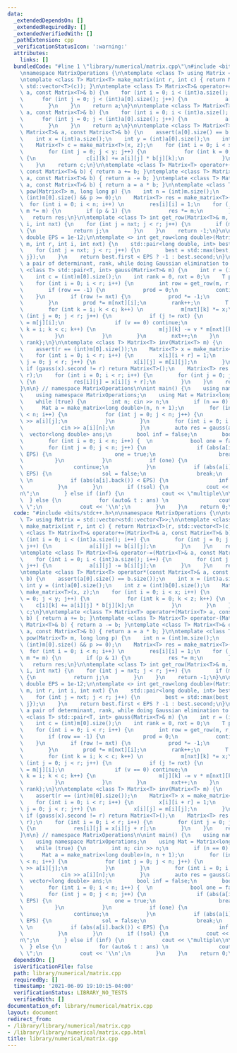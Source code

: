 ```yaml
---
data:
  _extendedDependsOn: []
  _extendedRequiredBy: []
  _extendedVerifiedWith: []
  _pathExtension: cpp
  _verificationStatusIcon: ':warning:'
  attributes:
    links: []
  bundledCode: "#line 1 \"library/numerical/matrix.cpp\"\n#include <bits/stdc++.h>\n\
    \nnamespace MatrixOperations {\n\ntemplate <class T> using Matrix = std::vector<std::vector<T>>;\n\
    \ntemplate <class T> Matrix<T> make_matrix(int r, int c) { return Matrix<T>(r,\
    \ std::vector<T>(c)); }\n\ntemplate <class T> Matrix<T>& operator+=(Matrix<T>&\
    \ a, const Matrix<T>& b) {\n    for (int i = 0; i < (int)a.size(); i++) {\n  \
    \      for (int j = 0; j < (int)a[0].size(); j++) {\n            a[i][j] += b[i][j];\n\
    \        }\n    }\n    return a;\n}\n\ntemplate <class T> Matrix<T>& operator-=(Matrix<T>&\
    \ a, const Matrix<T>& b) {\n    for (int i = 0; i < (int)a.size(); i++) {\n  \
    \      for (int j = 0; j < (int)a[0].size(); j++) {\n            a[i][j] -= b[i][j];\n\
    \        }\n    }\n    return a;\n}\n\ntemplate <class T> Matrix<T> operator*(const\
    \ Matrix<T>& a, const Matrix<T>& b) {\n    assert(a[0].size() == b.size());\n\
    \    int x = (int)a.size();\n    int y = (int)a[0].size();\n    int z = (int)b[0].size();\n\
    \    Matrix<T> c = make_matrix<T>(x, z);\n    for (int i = 0; i < x; i++) {\n\
    \        for (int j = 0; j < y; j++) {\n            for (int k = 0; k < z; k++)\
    \ {\n                c[i][k] += a[i][j] * b[j][k];\n            }\n        }\n\
    \    }\n    return c;\n}\n\ntemplate <class T> Matrix<T> operator+(Matrix<T> a,\
    \ const Matrix<T>& b) { return a += b; }\ntemplate <class T> Matrix<T> operator-(Matrix<T>\
    \ a, const Matrix<T>& b) { return a -= b; }\ntemplate <class T> Matrix<T>& operator*=(Matrix<T>&\
    \ a, const Matrix<T>& b) { return a = a * b; }\n\ntemplate <class T> Matrix<T>\
    \ pow(Matrix<T> m, long long p) {\n    int n = (int)m.size();\n    assert(n ==\
    \ (int)m[0].size() && p >= 0);\n    Matrix<T> res = make_matrix<T>(n, n);\n  \
    \  for (int i = 0; i < n; i++) \n        res[i][i] = 1;\n    for (; p; p >>= 1,\
    \ m *= m) {\n        if (p & 1) {\n            res *= m;\n        }\n    }\n \
    \   return res;\n}\n\ntemplate <class T> int get_row(Matrix<T>& m, int r, int\
    \ i, int nxt) {\n    for (int j = nxt; j < r; j++) {\n        if (m[j][i] != 0)\
    \ {\n            return j;\n        }\n    }\n    return -1;\n}\n\nconst long\
    \ double EPS = 1e-12;\n\ntemplate <> int get_row<long double>(Matrix<long double>&\
    \ m, int r, int i, int nxt) {\n    std::pair<long double, int> best = {0, -1};\n\
    \    for (int j = nxt; j < r; j++) {\n        best = std::max(best, {abs(m[j][i]),\
    \ j});\n    }\n    return best.first < EPS ? -1 : best.second;\n}\n\n// returns\
    \ a pair of determinant, rank, while doing Gaussian elimination to m\ntemplate\
    \ <class T> std::pair<T, int> gauss(Matrix<T>& m) {\n    int r = (int)m.size();\n\
    \    int c = (int)m[0].size();\n    int rank = 0, nxt = 0;\n    T prod = 1;\n\
    \    for (int i = 0; i < r; i++) {\n        int row = get_row(m, r, i, nxt);\n\
    \        if (row == -1) {\n            prod = 0;\n            continue;\n    \
    \    }\n        if (row != nxt) {\n            prod *= -1;\n            m[row].swap(m[nxt]);\n\
    \        }\n        prod *= m[nxt][i];\n        rank++;\n        T x = 1 / m[nxt][i];\n\
    \        for (int k = i; k < c; k++) \n            m[nxt][k] *= x;\n        for\
    \ (int j = 0; j < r; j++) {\n            if (j != nxt) {\n                T v\
    \ = m[j][i];\n                if (v == 0) continue;\n                for (int\
    \ k = i; k < c; k++) {\n                    m[j][k] -= v * m[nxt][k];\n      \
    \          }\n            }\n        }\n        nxt++;\n    }\n    return {prod,\
    \ rank};\n}\n\ntemplate <class T> Matrix<T> inv(Matrix<T> m) {\n    int r = (int)m.size();\n\
    \    assert(r == (int)m[0].size());\n    Matrix<T> x = make_matrix<T>(r, 2 * r);\n\
    \    for (int i = 0; i < r; i++) {\n        x[i][i + r] = 1;\n        for (int\
    \ j = 0; j < r; j++) {\n            x[i][j] = m[i][j];\n        }\n    }\n   \
    \ if (gauss(x).second != r) return Matrix<T>();\n    Matrix<T> res = make_matrix<T>(r,\
    \ r);\n    for (int i = 0; i < r; i++) {\n        for (int j = 0; j < r; j++)\
    \ {\n            res[i][j] = x[i][j + r];\n        }\n    }\n    return res;\n\
    }\n\n} // namespace MatrixOperations\n\nint main() {\n    using namespace std;\n\
    \    using namespace MatrixOperations;\n    using Mat = Matrix<long double>;\n\
    \    while (true) {\n        int n; cin >> n;\n        if (n == 0) break;\n  \
    \      Mat a = make_matrix<long double>(n, n + 1);\n        for (int i = 0; i\
    \ < n; i++) {\n            for (int j = 0; j < n; j++) {\n                cin\
    \ >> a[i][j];\n            }\n        }\n        for (int i = 0; i < n; i++) {\n\
    \            cin >> a[i][n];\n        }\n        auto res = gauss(a);\n      \
    \  vector<long double> ans;\n        bool inf = false;\n        bool sol = true;\n\
    \        for (int i = 0; i < n; i++) {  \n            bool one = false;\n    \
    \        for (int j = 0; j < n; j++) {\n                if (abs(a[i][j] - 1) <\
    \ EPS) {\n                    one = true;\n                    break;\n      \
    \          }\n            }\n            if (one) {\n                ans.push_back(a[i].back());\n\
    \                continue;\n            }\n            if (abs(a[i].back()) >=\
    \ EPS) {\n                sol = false;\n                break;\n            }\
    \ \n            if (abs(a[i].back()) < EPS) {\n                inf = true;\n \
    \           }\n        }\n        if (!sol) {\n            cout << \"inconsistent\\\
    n\";\n        } else if (inf) {\n            cout << \"multiple\\n\";\n      \
    \  } else {\n            for (auto& t : ans) \n                cout << t << \"\
    \ \";\n            cout << '\\n';\n        }\n    }\n    return 0;\n}\n"
  code: "#include <bits/stdc++.h>\n\nnamespace MatrixOperations {\n\ntemplate <class\
    \ T> using Matrix = std::vector<std::vector<T>>;\n\ntemplate <class T> Matrix<T>\
    \ make_matrix(int r, int c) { return Matrix<T>(r, std::vector<T>(c)); }\n\ntemplate\
    \ <class T> Matrix<T>& operator+=(Matrix<T>& a, const Matrix<T>& b) {\n    for\
    \ (int i = 0; i < (int)a.size(); i++) {\n        for (int j = 0; j < (int)a[0].size();\
    \ j++) {\n            a[i][j] += b[i][j];\n        }\n    }\n    return a;\n}\n\
    \ntemplate <class T> Matrix<T>& operator-=(Matrix<T>& a, const Matrix<T>& b) {\n\
    \    for (int i = 0; i < (int)a.size(); i++) {\n        for (int j = 0; j < (int)a[0].size();\
    \ j++) {\n            a[i][j] -= b[i][j];\n        }\n    }\n    return a;\n}\n\
    \ntemplate <class T> Matrix<T> operator*(const Matrix<T>& a, const Matrix<T>&\
    \ b) {\n    assert(a[0].size() == b.size());\n    int x = (int)a.size();\n   \
    \ int y = (int)a[0].size();\n    int z = (int)b[0].size();\n    Matrix<T> c =\
    \ make_matrix<T>(x, z);\n    for (int i = 0; i < x; i++) {\n        for (int j\
    \ = 0; j < y; j++) {\n            for (int k = 0; k < z; k++) {\n            \
    \    c[i][k] += a[i][j] * b[j][k];\n            }\n        }\n    }\n    return\
    \ c;\n}\n\ntemplate <class T> Matrix<T> operator+(Matrix<T> a, const Matrix<T>&\
    \ b) { return a += b; }\ntemplate <class T> Matrix<T> operator-(Matrix<T> a, const\
    \ Matrix<T>& b) { return a -= b; }\ntemplate <class T> Matrix<T>& operator*=(Matrix<T>&\
    \ a, const Matrix<T>& b) { return a = a * b; }\n\ntemplate <class T> Matrix<T>\
    \ pow(Matrix<T> m, long long p) {\n    int n = (int)m.size();\n    assert(n ==\
    \ (int)m[0].size() && p >= 0);\n    Matrix<T> res = make_matrix<T>(n, n);\n  \
    \  for (int i = 0; i < n; i++) \n        res[i][i] = 1;\n    for (; p; p >>= 1,\
    \ m *= m) {\n        if (p & 1) {\n            res *= m;\n        }\n    }\n \
    \   return res;\n}\n\ntemplate <class T> int get_row(Matrix<T>& m, int r, int\
    \ i, int nxt) {\n    for (int j = nxt; j < r; j++) {\n        if (m[j][i] != 0)\
    \ {\n            return j;\n        }\n    }\n    return -1;\n}\n\nconst long\
    \ double EPS = 1e-12;\n\ntemplate <> int get_row<long double>(Matrix<long double>&\
    \ m, int r, int i, int nxt) {\n    std::pair<long double, int> best = {0, -1};\n\
    \    for (int j = nxt; j < r; j++) {\n        best = std::max(best, {abs(m[j][i]),\
    \ j});\n    }\n    return best.first < EPS ? -1 : best.second;\n}\n\n// returns\
    \ a pair of determinant, rank, while doing Gaussian elimination to m\ntemplate\
    \ <class T> std::pair<T, int> gauss(Matrix<T>& m) {\n    int r = (int)m.size();\n\
    \    int c = (int)m[0].size();\n    int rank = 0, nxt = 0;\n    T prod = 1;\n\
    \    for (int i = 0; i < r; i++) {\n        int row = get_row(m, r, i, nxt);\n\
    \        if (row == -1) {\n            prod = 0;\n            continue;\n    \
    \    }\n        if (row != nxt) {\n            prod *= -1;\n            m[row].swap(m[nxt]);\n\
    \        }\n        prod *= m[nxt][i];\n        rank++;\n        T x = 1 / m[nxt][i];\n\
    \        for (int k = i; k < c; k++) \n            m[nxt][k] *= x;\n        for\
    \ (int j = 0; j < r; j++) {\n            if (j != nxt) {\n                T v\
    \ = m[j][i];\n                if (v == 0) continue;\n                for (int\
    \ k = i; k < c; k++) {\n                    m[j][k] -= v * m[nxt][k];\n      \
    \          }\n            }\n        }\n        nxt++;\n    }\n    return {prod,\
    \ rank};\n}\n\ntemplate <class T> Matrix<T> inv(Matrix<T> m) {\n    int r = (int)m.size();\n\
    \    assert(r == (int)m[0].size());\n    Matrix<T> x = make_matrix<T>(r, 2 * r);\n\
    \    for (int i = 0; i < r; i++) {\n        x[i][i + r] = 1;\n        for (int\
    \ j = 0; j < r; j++) {\n            x[i][j] = m[i][j];\n        }\n    }\n   \
    \ if (gauss(x).second != r) return Matrix<T>();\n    Matrix<T> res = make_matrix<T>(r,\
    \ r);\n    for (int i = 0; i < r; i++) {\n        for (int j = 0; j < r; j++)\
    \ {\n            res[i][j] = x[i][j + r];\n        }\n    }\n    return res;\n\
    }\n\n} // namespace MatrixOperations\n\nint main() {\n    using namespace std;\n\
    \    using namespace MatrixOperations;\n    using Mat = Matrix<long double>;\n\
    \    while (true) {\n        int n; cin >> n;\n        if (n == 0) break;\n  \
    \      Mat a = make_matrix<long double>(n, n + 1);\n        for (int i = 0; i\
    \ < n; i++) {\n            for (int j = 0; j < n; j++) {\n                cin\
    \ >> a[i][j];\n            }\n        }\n        for (int i = 0; i < n; i++) {\n\
    \            cin >> a[i][n];\n        }\n        auto res = gauss(a);\n      \
    \  vector<long double> ans;\n        bool inf = false;\n        bool sol = true;\n\
    \        for (int i = 0; i < n; i++) {  \n            bool one = false;\n    \
    \        for (int j = 0; j < n; j++) {\n                if (abs(a[i][j] - 1) <\
    \ EPS) {\n                    one = true;\n                    break;\n      \
    \          }\n            }\n            if (one) {\n                ans.push_back(a[i].back());\n\
    \                continue;\n            }\n            if (abs(a[i].back()) >=\
    \ EPS) {\n                sol = false;\n                break;\n            }\
    \ \n            if (abs(a[i].back()) < EPS) {\n                inf = true;\n \
    \           }\n        }\n        if (!sol) {\n            cout << \"inconsistent\\\
    n\";\n        } else if (inf) {\n            cout << \"multiple\\n\";\n      \
    \  } else {\n            for (auto& t : ans) \n                cout << t << \"\
    \ \";\n            cout << '\\n';\n        }\n    }\n    return 0;\n}"
  dependsOn: []
  isVerificationFile: false
  path: library/numerical/matrix.cpp
  requiredBy: []
  timestamp: '2021-06-09 19:10:15-04:00'
  verificationStatus: LIBRARY_NO_TESTS
  verifiedWith: []
documentation_of: library/numerical/matrix.cpp
layout: document
redirect_from:
- /library/library/numerical/matrix.cpp
- /library/library/numerical/matrix.cpp.html
title: library/numerical/matrix.cpp
---
```

